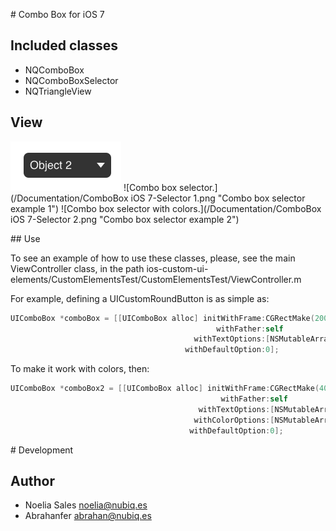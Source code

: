 # Combo Box for iOS 7

## Included classes

* NQComboBox
* NQComboBoxSelector
* NQTriangleView

## View

![Simple combo box.](/Documentation/ComboBox-Foreground.png "Combo box view")
![Combo box selector.](/Documentation/ComboBox iOS 7-Selector 1.png "Combo box selector example 1")
![Combo box selector with colors.](/Documentation/ComboBox iOS 7-Selector 2.png "Combo box selector example 2")

## Use

To see an example of how to use these classes, please, see the main ViewController class, in the path ios-custom-ui-elements/CustomElementsTest/CustomElementsTest/ViewController.m

For example, defining a UICustomRoundButton is as simple as:

``` objective-c
UIComboBox *comboBox = [[UIComboBox alloc] initWithFrame:CGRectMake(200, 100, 140, 40)
                                              withFather:self
                                         withTextOptions:[NSMutableArray arrayWithObjects:@"Option 1",@"Option 2", @"Option 3", nil]
                                       withDefaultOption:0];
```

To make it work with colors, then:

``` objective-c
UIComboBox *comboBox2 = [[UIComboBox alloc] initWithFrame:CGRectMake(400, 100, 140, 40)
                                               withFather:self
                                          withTextOptions:[NSMutableArray arrayWithObjects:@"Option 1",@"Option 2", @"Option 3", nil]
                                         withColorOptions:[NSMutableArray arrayWithObjects:[UIColor redColor], [UIColor blueColor], [UIColor yellowColor], nil]
                                        withDefaultOption:0];
```

# Development

## Author

* Noelia Sales <noelia@nubiq.es>
* Abrahanfer <abrahan@nubiq.es>
